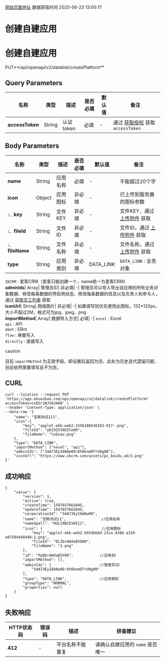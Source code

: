 [原始页面地址](https://docs.ekuaibao.com/docs/open-api/datalink/create-platform)
数据获取时间 2025-06-23 13:00:17

# 创建自建应用

# 创建自建应用  
  
PUT**/api/openapi/v2/datalink/createPlatform**

## Query Parameters​

名称| 类型| 描述| 是否必填| 默认值| 备注  
---|---|---|---|---|---  
**accessToken**|  String| 认证token| 必填| -| 通过 [获取授权](/docs/open-api/getting-started/auth) 获取 `accessToken`  
  
## Body Parameters​

名称| 类型| 描述| 是否必填| 默认值| 备注  
---|---|---|---|---|---  
**name**|  String| 应用名称| 必填| -| 不能超过20个字  
**icon**|  Object| 应用图标| 非必填| -| 已上传到服务器的图标参数  
**∟ key**|  String| 文件KEY| 非必填| -| 文件KEY，通过 [上传附件](/docs/open-api/attachment/attachment-upload) 获取  
**∟ fileId**|  String| 文件ID| 非必填| -| 文件ID，通过 [上传附件](/docs/open-api/attachment/attachment-upload) 获取  
**∟ fileName**|  String| 文件名称| 非必填| -| 文件名称，通过 [上传附件](/docs/open-api/attachment/attachment-upload) 获取  
**type**|  String| 应用类别| 非必填| DATA_LINK| `DATA_LINK` : 业务对象  
`IKCRM` : 爱客CRM（爱客只能创建一个，name统一为爱客CRM）  
**adminIds**|  Array| 管理员ID| 非必填| -| 管理员可以导入导出该应用的所有业务对象数据、修改每条数据的停启用状态、修改每条数据的信息以及负责人和参与人，通过 [获取员工列表](/docs/open-api/corporation/get-all-staffs) 获取  
**iconUrl**|  String| 网络图片| 非必填| -| 如果填写则优先使用此图标。132*132px，大小不超过2M，格式可为jpg、jpeg、png  
**importMethod**|  Array| 数据导入方式| 必填| -| `excel` : Excel  
`api` : API  
`ebot` : EBot   
`flow` : 单据写入  
`directly` : 直接写入  
  
caution

目前 `importMethod` 为无效字段，即设置后返回为空。此处为历史迭代遗留问题，目前依然需要填写且不为空。

## CURL​
    
    
    curl --location --request PUT 'https://app.ekuaibao.com/api/openapi/v2/datalink/createPlatform?accessToken=cxEbrzNJSA3A00' \  
    --header 'Content-Type: application/json' \  
    --data-raw '{  
        "name": "互联测试111",  
        "icon":{  
            "key": "applet-ekb-web2-1556186636163-817-.png",  
            "fileId": "yKI91530GIto00",  
            "fileName": "tubiao.png"  
        },  
        "type": "DATA_LINK",  
        "importMethod": ["excel", "api"],  
        "adminIds": ["34A73EyI8A0w00:Kh0bnmDTrU9g00"],  
        "iconUrl": "https://www.ikcrm.com/assets/pc_baidu_ad/2.png"  
    }'  
    

## 成功响应​
    
    
    {  
        "value": {  
            "version": 1,  
            "active": true,  
            "createTime": 1597657662045,  
            "updateTime": 1597657662045,  
            "corporationId": "34A73EyI8A0w00",  
            "name": "互联测试11",                //应用名称  
            "nameSpell": "HULIANCESHI11",  
            "icon": {                           //应用图标  
                "key": "applet-ekb-web2-b93dbb8d-23ca-4386-a339-e075844d8440-2.png",  
                "fileId": "DLIbrAHda85Q00",  
                "fileName": "2.png"  
            },  
            "id": "PgQbrAHda85Y00",            //应用ID  
            "importMethod": [],  
            "adminIds": [                      //管理员ID  
                "34A73EyI8A0w00:Kh0bnmDTrU9g00"  
            ],  
            "type": "DATA_LINK",               //应用类别  
            "groupType": "NORMAL",  
            "properties": null  
        }  
    }  
    

## 失败响应​

HTTP状态码| 错误码| 描述| 排查建议  
---|---|---|---  
**412**|  -| 平台名称不能重复| 请确认自建应用的 `name` 是否唯一
